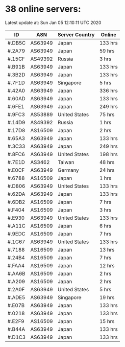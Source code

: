 # 38 online servers:

Latest update at: Sun Jan 05 12:10:11 UTC 2020

| ID | ASN | Server Country | Online |
| -- | --- | -------------- | ------ |
| #.DB5C | AS63949 | Japan | 133 hrs |
| #.2A79 | AS63949 | Japan | 59 hrs |
| #.15CF | AS49392 | Russia | 3 hrs |
| #.B91B | AS63949 | Japan | 133 hrs |
| #.3B2D | AS63949 | Japan | 133 hrs |
| #.7F1D | AS63949 | Singapore | 5 hrs |
| #.42A0 | AS63949 | Japan | 336 hrs |
| #.60AD | AS63949 | Japan | 133 hrs |
| #.6FE1 | AS63949 | Japan | 249 hrs |
| #.9FC3 | AS53889 | United States | 75 hrs |
| #.14D9 | AS49392 | Russia | 1 hrs |
| #.17D8 | AS16509 | Japan | 2 hrs |
| #.65A3 | AS63949 | Japan | 133 hrs |
| #.3C33 | AS63949 | Japan | 249 hrs |
| #.8FC6 | AS63949 | United States | 198 hrs |
| #.7E1D | AS3462 | Taiwan | 48 hrs |
| #.E0CF | AS63949 | Germany | 24 hrs |
| #.6788 | AS16509 | Japan | 1 hrs |
| #.D806 | AS63949 | United States | 133 hrs |
| #.62DA | AS63949 | Japan | 133 hrs |
| #.6DB2 | AS16509 | Japan | 7 hrs |
| #.F404 | AS16509 | Japan | 3 hrs |
| #.E930 | AS63949 | United States | 133 hrs |
| #.A11C | AS16509 | Japan | 6 hrs |
| #.9EDC | AS16509 | Japan | 7 hrs |
| #.1C67 | AS63949 | United States | 133 hrs |
| #.7188 | AS16509 | Japan | 13 hrs |
| #.24B4 | AS16509 | Japan | 7 hrs |
| #.FAA4 | AS16509 | Japan | 12 hrs |
| #.AA6B | AS16509 | Japan | 2 hrs |
| #.A209 | AS16509 | Japan | 2 hrs |
| #.2A0F | AS63949 | United States | 5 hrs |
| #.ADE5 | AS63949 | Singapore | 19 hrs |
| #.E07B | AS63949 | Japan | 133 hrs |
| #.0218 | AS63949 | Japan | 133 hrs |
| #.E2F9 | AS16509 | Japan | 15 hrs |
| #.B44A | AS63949 | Japan | 133 hrs |
| #.D1C3 | AS63949 | Japan | 133 hrs |

